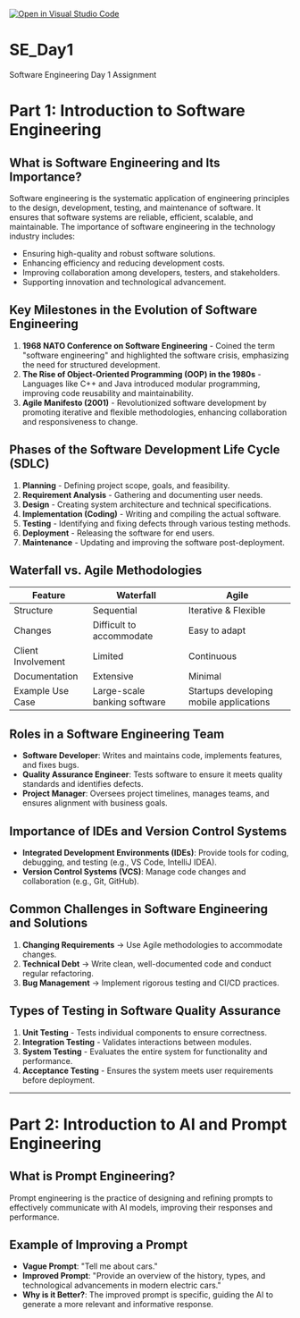 [![Open in Visual Studio Code](https://classroom.github.com/assets/open-in-vscode-2e0aaae1b6195c2367325f4f02e2d04e9abb55f0b24a779b69b11b9e10269abc.svg)](https://classroom.github.com/online_ide?assignment_repo_id=18325925&assignment_repo_type=AssignmentRepo)
# SE_Day1
Software Engineering Day 1 Assignment
# Part 1: Introduction to Software Engineering

## What is Software Engineering and Its Importance?
Software engineering is the systematic application of engineering principles to the design, development, testing, and maintenance of software. It ensures that software systems are reliable, efficient, scalable, and maintainable. The importance of software engineering in the technology industry includes:
- Ensuring high-quality and robust software solutions.
- Enhancing efficiency and reducing development costs.
- Improving collaboration among developers, testers, and stakeholders.
- Supporting innovation and technological advancement.

## Key Milestones in the Evolution of Software Engineering
1. **1968 NATO Conference on Software Engineering** - Coined the term "software engineering" and highlighted the software crisis, emphasizing the need for structured development.
2. **The Rise of Object-Oriented Programming (OOP) in the 1980s** - Languages like C++ and Java introduced modular programming, improving code reusability and maintainability.
3. **Agile Manifesto (2001)** - Revolutionized software development by promoting iterative and flexible methodologies, enhancing collaboration and responsiveness to change.

## Phases of the Software Development Life Cycle (SDLC)
1. **Planning** - Defining project scope, goals, and feasibility.
2. **Requirement Analysis** - Gathering and documenting user needs.
3. **Design** - Creating system architecture and technical specifications.
4. **Implementation (Coding)** - Writing and compiling the actual software.
5. **Testing** - Identifying and fixing defects through various testing methods.
6. **Deployment** - Releasing the software for end users.
7. **Maintenance** - Updating and improving the software post-deployment.

## Waterfall vs. Agile Methodologies
| Feature | Waterfall | Agile |
|---------|----------|-------|
| Structure | Sequential | Iterative & Flexible |
| Changes | Difficult to accommodate | Easy to adapt |
| Client Involvement | Limited | Continuous |
| Documentation | Extensive | Minimal |
| Example Use Case | Large-scale banking software | Startups developing mobile applications |

## Roles in a Software Engineering Team
- **Software Developer**: Writes and maintains code, implements features, and fixes bugs.
- **Quality Assurance Engineer**: Tests software to ensure it meets quality standards and identifies defects.
- **Project Manager**: Oversees project timelines, manages teams, and ensures alignment with business goals.

## Importance of IDEs and Version Control Systems
- **Integrated Development Environments (IDEs)**: Provide tools for coding, debugging, and testing (e.g., VS Code, IntelliJ IDEA).
- **Version Control Systems (VCS)**: Manage code changes and collaboration (e.g., Git, GitHub).

## Common Challenges in Software Engineering and Solutions
1. **Changing Requirements** → Use Agile methodologies to accommodate changes.
2. **Technical Debt** → Write clean, well-documented code and conduct regular refactoring.
3. **Bug Management** → Implement rigorous testing and CI/CD practices.

## Types of Testing in Software Quality Assurance
1. **Unit Testing** - Tests individual components to ensure correctness.
2. **Integration Testing** - Validates interactions between modules.
3. **System Testing** - Evaluates the entire system for functionality and performance.
4. **Acceptance Testing** - Ensures the system meets user requirements before deployment.

---

# Part 2: Introduction to AI and Prompt Engineering

## What is Prompt Engineering?
Prompt engineering is the practice of designing and refining prompts to effectively communicate with AI models, improving their responses and performance.

## Example of Improving a Prompt
- **Vague Prompt**: "Tell me about cars."
- **Improved Prompt**: "Provide an overview of the history, types, and technological advancements in modern electric cars."
- **Why is it Better?**: The improved prompt is specific, guiding the AI to generate a more relevant and informative response.

